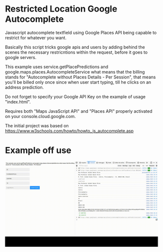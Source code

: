 # Restricted Location Google Autocomplete

Javascript autocomplete textfield using Google Places API being capable to restrict for whatever you want.

Basically this script tricks google apis and users by adding behind the scenes the necessary restricntions within the request, before it goes to google servers.

This example uses service.getPlacePredictions and google.maps.places.AutocompleteService what means that the billing stands for "Autocomplete without Places Details - Per Session", that means you'll be billed only once since when user start typing, till he clicks on an address prediction.

Do not forget to specify your Google API Key on the example of usage "index.html".

Requires both "Maps JavaScript API" and "Places API" properly activated on your console.cloud.google.com.

The initial project was based on https://www.w3schools.com/howto/howto_js_autocomplete.asp

# Example off use

![](usage-example.gif)
